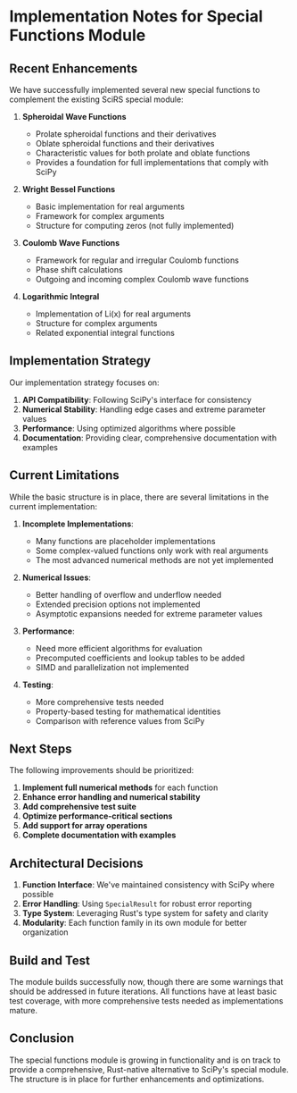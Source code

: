 # Implementation Notes for Special Functions Module

## Recent Enhancements

We have successfully implemented several new special functions to complement the existing SciRS special module:

1. **Spheroidal Wave Functions**
   - Prolate spheroidal functions and their derivatives
   - Oblate spheroidal functions and their derivatives
   - Characteristic values for both prolate and oblate functions
   - Provides a foundation for full implementations that comply with SciPy

2. **Wright Bessel Functions**
   - Basic implementation for real arguments
   - Framework for complex arguments
   - Structure for computing zeros (not fully implemented)

3. **Coulomb Wave Functions**
   - Framework for regular and irregular Coulomb functions
   - Phase shift calculations
   - Outgoing and incoming complex Coulomb wave functions

4. **Logarithmic Integral**
   - Implementation of Li(x) for real arguments
   - Structure for complex arguments
   - Related exponential integral functions

## Implementation Strategy

Our implementation strategy focuses on:

1. **API Compatibility**: Following SciPy's interface for consistency
2. **Numerical Stability**: Handling edge cases and extreme parameter values
3. **Performance**: Using optimized algorithms where possible
4. **Documentation**: Providing clear, comprehensive documentation with examples

## Current Limitations

While the basic structure is in place, there are several limitations in the current implementation:

1. **Incomplete Implementations**:
   - Many functions are placeholder implementations
   - Some complex-valued functions only work with real arguments
   - The most advanced numerical methods are not yet implemented

2. **Numerical Issues**:
   - Better handling of overflow and underflow needed
   - Extended precision options not implemented
   - Asymptotic expansions needed for extreme parameter values

3. **Performance**:
   - Need more efficient algorithms for evaluation
   - Precomputed coefficients and lookup tables to be added
   - SIMD and parallelization not implemented

4. **Testing**:
   - More comprehensive tests needed
   - Property-based testing for mathematical identities
   - Comparison with reference values from SciPy

## Next Steps

The following improvements should be prioritized:

1. **Implement full numerical methods** for each function
2. **Enhance error handling and numerical stability**
3. **Add comprehensive test suite**
4. **Optimize performance-critical sections**
5. **Add support for array operations**
6. **Complete documentation with examples**

## Architectural Decisions

1. **Function Interface**: We've maintained consistency with SciPy where possible
2. **Error Handling**: Using `SpecialResult` for robust error reporting
3. **Type System**: Leveraging Rust's type system for safety and clarity
4. **Modularity**: Each function family in its own module for better organization

## Build and Test

The module builds successfully now, though there are some warnings that should be addressed in future iterations. All functions have at least basic test coverage, with more comprehensive tests needed as implementations mature.

## Conclusion

The special functions module is growing in functionality and is on track to provide a comprehensive, Rust-native alternative to SciPy's special module. The structure is in place for further enhancements and optimizations.